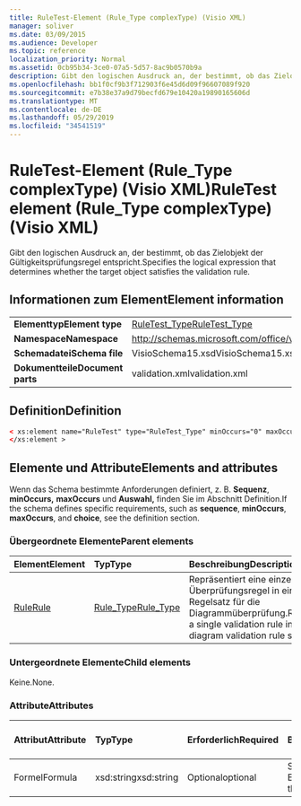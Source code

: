 ```yaml
---
title: RuleTest-Element (Rule_Type complexType) (Visio XML)
manager: soliver
ms.date: 03/09/2015
ms.audience: Developer
ms.topic: reference
localization_priority: Normal
ms.assetid: 0cb95b34-3ce0-07a5-5d57-8ac9b0570b9a
description: Gibt den logischen Ausdruck an, der bestimmt, ob das Zielobjekt der Gültigkeitsprüfungsregel entspricht.
ms.openlocfilehash: bb1f0cf9b3f712903f6e45d6d09f96607089f920
ms.sourcegitcommit: e7b38e37a9d79becfd679e10420a19890165606d
ms.translationtype: MT
ms.contentlocale: de-DE
ms.lasthandoff: 05/29/2019
ms.locfileid: "34541519"
---
```

# <a name="ruletest-element-rule_type-complextype-visio-xml"></a><span data-ttu-id="4a969-103">RuleTest-Element (Rule_Type complexType) (Visio XML)</span><span class="sxs-lookup"><span data-stu-id="4a969-103">RuleTest element (Rule_Type complexType) (Visio XML)</span></span>

<span data-ttu-id="4a969-104">Gibt den logischen Ausdruck an, der bestimmt, ob das Zielobjekt der Gültigkeitsprüfungsregel entspricht.</span><span class="sxs-lookup"><span data-stu-id="4a969-104">Specifies the logical expression that determines whether the target object satisfies the validation rule.</span></span>
  
## <a name="element-information"></a><span data-ttu-id="4a969-105">Informationen zum Element</span><span class="sxs-lookup"><span data-stu-id="4a969-105">Element information</span></span>

|||
|:-----|:-----|
|<span data-ttu-id="4a969-106">**Elementtyp**</span><span class="sxs-lookup"><span data-stu-id="4a969-106">**Element type**</span></span> <br/> |[<span data-ttu-id="4a969-107">RuleTest_Type</span><span class="sxs-lookup"><span data-stu-id="4a969-107">RuleTest_Type</span></span>](ruletest_type-complextypevisio-xml.md) <br/> |
|<span data-ttu-id="4a969-108">**Namespace**</span><span class="sxs-lookup"><span data-stu-id="4a969-108">**Namespace**</span></span> <br/> |http://schemas.microsoft.com/office/visio/2012/main  <br/> |
|<span data-ttu-id="4a969-109">**Schemadatei**</span><span class="sxs-lookup"><span data-stu-id="4a969-109">**Schema file**</span></span> <br/> |<span data-ttu-id="4a969-110">VisioSchema15.xsd</span><span class="sxs-lookup"><span data-stu-id="4a969-110">VisioSchema15.xsd</span></span>  <br/> |
|<span data-ttu-id="4a969-111">**Dokumentteile**</span><span class="sxs-lookup"><span data-stu-id="4a969-111">**Document parts**</span></span> <br/> |<span data-ttu-id="4a969-112">validation.xml</span><span class="sxs-lookup"><span data-stu-id="4a969-112">validation.xml</span></span>  <br/> |
   
## <a name="definition"></a><span data-ttu-id="4a969-113">Definition</span><span class="sxs-lookup"><span data-stu-id="4a969-113">Definition</span></span>

```XML
< xs:element name="RuleTest" type="RuleTest_Type" minOccurs="0" maxOccurs="1" >
</xs:element >
```

## <a name="elements-and-attributes"></a><span data-ttu-id="4a969-114">Elemente und Attribute</span><span class="sxs-lookup"><span data-stu-id="4a969-114">Elements and attributes</span></span>

<span data-ttu-id="4a969-115">Wenn das Schema bestimmte Anforderungen definiert, z. B. **Sequenz**, **minOccurs,** **maxOccurs** und **Auswahl,** finden Sie im Abschnitt Definition.</span><span class="sxs-lookup"><span data-stu-id="4a969-115">If the schema defines specific requirements, such as **sequence**, **minOccurs**, **maxOccurs**, and **choice**, see the definition section.</span></span> 
  
### <a name="parent-elements"></a><span data-ttu-id="4a969-116">Übergeordnete Elemente</span><span class="sxs-lookup"><span data-stu-id="4a969-116">Parent elements</span></span>

|<span data-ttu-id="4a969-117">**Element**</span><span class="sxs-lookup"><span data-stu-id="4a969-117">**Element**</span></span>|<span data-ttu-id="4a969-118">**Typ**</span><span class="sxs-lookup"><span data-stu-id="4a969-118">**Type**</span></span>|<span data-ttu-id="4a969-119">**Beschreibung**</span><span class="sxs-lookup"><span data-stu-id="4a969-119">**Description**</span></span>|
|:-----|:-----|:-----|
|[<span data-ttu-id="4a969-120">Rule</span><span class="sxs-lookup"><span data-stu-id="4a969-120">Rule</span></span>](rule-element-ruleset_type-complextypevisio-xml.md) <br/> |[<span data-ttu-id="4a969-121">Rule_Type</span><span class="sxs-lookup"><span data-stu-id="4a969-121">Rule_Type</span></span>](rule_type-complextypevisio-xml.md) <br/> |<span data-ttu-id="4a969-122">Repräsentiert eine einzelne Überprüfungsregel in einem Regelsatz für die Diagrammüberprüfung.</span><span class="sxs-lookup"><span data-stu-id="4a969-122">Represents a single validation rule in a diagram validation rule set.</span></span>  <br/> |
   
### <a name="child-elements"></a><span data-ttu-id="4a969-123">Untergeordnete Elemente</span><span class="sxs-lookup"><span data-stu-id="4a969-123">Child elements</span></span>

<span data-ttu-id="4a969-124">Keine.</span><span class="sxs-lookup"><span data-stu-id="4a969-124">None.</span></span>
  
### <a name="attributes"></a><span data-ttu-id="4a969-125">Attribute</span><span class="sxs-lookup"><span data-stu-id="4a969-125">Attributes</span></span>

|<span data-ttu-id="4a969-126">**Attribut**</span><span class="sxs-lookup"><span data-stu-id="4a969-126">**Attribute**</span></span>|<span data-ttu-id="4a969-127">**Typ**</span><span class="sxs-lookup"><span data-stu-id="4a969-127">**Type**</span></span>|<span data-ttu-id="4a969-128">**Erforderlich**</span><span class="sxs-lookup"><span data-stu-id="4a969-128">**Required**</span></span>|<span data-ttu-id="4a969-129">**Beschreibung**</span><span class="sxs-lookup"><span data-stu-id="4a969-129">**Description**</span></span>|<span data-ttu-id="4a969-130">**Mögliche Werte**</span><span class="sxs-lookup"><span data-stu-id="4a969-130">**Possible values**</span></span>|
|:-----|:-----|:-----|:-----|:-----|
|<span data-ttu-id="4a969-131">Formel</span><span class="sxs-lookup"><span data-stu-id="4a969-131">Formula</span></span>  <br/> |<span data-ttu-id="4a969-132">xsd:string</span><span class="sxs-lookup"><span data-stu-id="4a969-132">xsd:string</span></span>  <br/> |<span data-ttu-id="4a969-133">Optional</span><span class="sxs-lookup"><span data-stu-id="4a969-133">optional</span></span>  <br/> |<span data-ttu-id="4a969-134">Stellt die Formel des Elements dar.</span><span class="sxs-lookup"><span data-stu-id="4a969-134">Represents the element's formula.</span></span>  <br/> |<span data-ttu-id="4a969-135">Werte der xsd:string.</span><span class="sxs-lookup"><span data-stu-id="4a969-135">Values of the xsd:string.</span></span>  <br/> |
   

